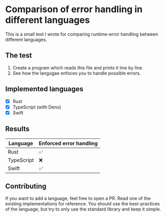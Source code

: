 # Comparison of error handling in different languages

This is a small test I wrote for comparing runtime-error handling between
different languages.

## The test

1. Create a program which reads this file and prints it line by line.
2. See how the langugae enfoces you to handle possible errors.

## Implemented languages

- [x] Rust
- [x] TypeScript (with Deno)
- [x] Swift

## Results

| Language   | Enforced error handling |
| ---------- | ----------------------- |
| Rust       | ✅                      |
| TypeScript | ❌                      |
| Swift      | ✅                      |

## Contributing

If you want to add a language, feel free to open a PR. Read one of the existing
implementations for reference. You should use the best-practices of the
language, but try to only use the standard library and keep it simple.
